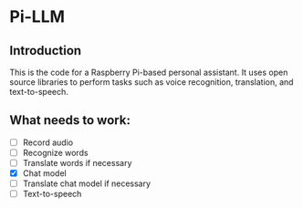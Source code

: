 # Pi-LLM

## Introduction
This is the code for a Raspberry Pi-based personal assistant. It uses open source libraries to perform tasks such as voice recognition, translation, and text-to-speech. 

## What needs to work:
- [ ] Record audio
- [ ] Recognize words
- [ ] Translate words if necessary
- [x] Chat model
- [ ] Translate chat model if necessary
- [ ] Text-to-speech
